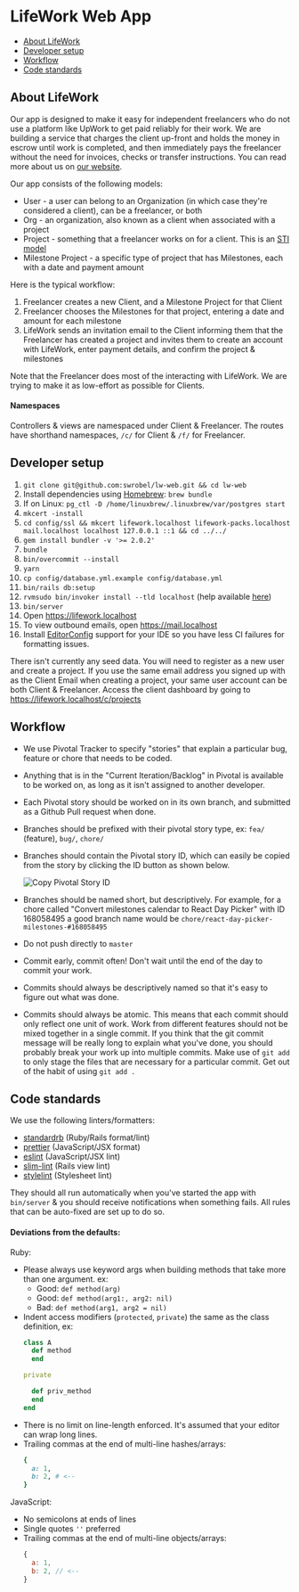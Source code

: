 # LifeWork Web App

* [About LifeWork](#about-lifework)
* [Developer setup](#developer-setup)
* [Workflow](#workflow)
* [Code standards](#code-standards)

## About LifeWork

Our app is designed to make it easy for independent freelancers who do not use a platform like UpWork to get paid reliably for their work. We are building a service that charges the client up-front and holds the money in escrow until work is completed, and then immediately pays the freelancer without the need for invoices, checks or transfer instructions. You can read more about us on [our website](https://www.lifeworkonline.com/).

Our app consists of the following models:

* User - a user can belong to an Organization (in which case they're considered a client), can be a freelancer, or both
* Org - an organization, also known as a client when associated with a project
* Project - something that a freelancer works on for a client. This is an [STI model](https://guides.rubyonrails.org/association_basics.html#single-table-inheritance)
* Milestone Project - a specific type of project that has Milestones, each with a date and payment amount

Here is the typical workflow:

1. Freelancer creates a new Client, and a Milestone Project for that Client
1. Freelancer chooses the Milestones for that project, entering a date and amount for each milestone
1. LifeWork sends an invitation email to the Client informing them that the Freelancer has created a project and invites them to create an account with LifeWork, enter payment details, and confirm the project & milestones

Note that the Freelancer does most of the interacting with LifeWork. We are trying to make it as low-effort as possible for Clients.

#### Namespaces

Controllers & views are namespaced under Client & Freelancer. The routes have shorthand namespaces, `/c/` for Client & `/f/` for Freelancer.

## Developer setup

1. `git clone git@github.com:swrobel/lw-web.git && cd lw-web`
1. Install dependencies using [Homebrew](https://brew.sh/): `brew bundle`
1. If on Linux: `pg_ctl -D /home/linuxbrew/.linuxbrew/var/postgres start`
1. `mkcert -install`
1. `cd config/ssl && mkcert lifework.localhost lifework-packs.localhost mail.localhost localhost 127.0.0.1 ::1 && cd ../../`
1. `gem install bundler -v '>= 2.0.2'`
1. `bundle`
1. `bin/overcommit --install`
1. `yarn`
1. `cp config/database.yml.example config/database.yml`
1. `bin/rails db:setup`
1. `rvmsudo bin/invoker install --tld localhost` (help available [here](http://invoker.codemancers.com/ruby_managers.html))
1. `bin/server`
1. Open https://lifework.localhost
1. To view outbound emails, open https://mail.localhost
1. Install [EditorConfig](https://editorconfig.org/#download) support for your IDE so you have less CI failures for formatting issues.

There isn't currently any seed data. You will need to register as a new user and create a project. If you use the same email address you signed up with as the Client Email when creating a project, your same user account can be both Client & Freelancer. Access the client dashboard by going to https://lifework.localhost/c/projects

## Workflow

* We use Pivotal Tracker to specify "stories" that explain a particular bug, feature or chore that needs to be coded.
* Anything that is in the "Current Iteration/Backlog" in Pivotal is available to be worked on, as long as it isn't assigned to another developer.
* Each Pivotal story should be worked on in its own branch, and submitted as a Github Pull request when done.
* Branches should be prefixed with their pivotal story type, ex: `fea/` (feature), `bug/`, `chore/`
* Branches should contain the Pivotal story ID, which can easily be copied from the story by clicking the ID button as shown below.

  ![Copy Pivotal Story ID](https://www.pivotaltracker.com/help/kb_assets/working_with_stories_2@2x.png)
* Branches should be named short, but descriptively. For example, for a chore called "Convert milestones calendar to React Day Picker" with ID 168058495 a good branch name would be `chore/react-day-picker-milestones-#168058495`
* Do not push directly to `master`
* Commit early, commit often! Don't wait until the end of the day to commit your work.
* Commits should always be descriptively named so that it's easy to figure out what was done.
* Commits should always be atomic. This means that each commit should only reflect one unit of work. Work from different features should not be mixed together in a single commit. If you think that the git commit message will be really long to explain what you've done, you should probably break your work up into multiple commits. Make use of `git add` to only stage the files that are necessary for a particular commit. Get out of the habit of using `git add .`

## Code standards

We use the following linters/formatters:

* [standardrb](https://github.com/testdouble/standard) (Ruby/Rails format/lint)
* [prettier](https://prettier.io/) (JavaScript/JSX format)
* [eslint](https://eslint.org/) (JavaScript/JSX lint)
* [slim-lint](https://github.com/sds/slim-lint) (Rails view lint)
* [stylelint](https://stylelint.io/) (Stylesheet lint)

They should all run automatically when you've started the app with `bin/server` & you should receive notifications when something fails. All rules that can be auto-fixed are set up to do so.

#### Deviations from the defaults:

Ruby:

* Please always use keyword args when building methods that take more than one argument. ex:
  * Good: `def method(arg)`
  * Good: `def method(arg1:, arg2: nil)`
  * Bad: `def method(arg1, arg2 = nil)`
* Indent access modifiers (`protected`, `private`) the same as the class definition, ex:
  ```ruby
  class A
    def method
    end

  private

    def priv_method
    end
  end
  ```
* There is no limit on line-length enforced. It's assumed that your editor can wrap long lines.
* Trailing commas at the end of multi-line hashes/arrays:
  ```ruby
  {
    a: 1,
    b: 2, # <--
  }
  ```

JavaScript:

* No semicolons at ends of lines
* Single quotes `''` preferred
* Trailing commas at the end of multi-line objects/arrays:
  ```js
  {
    a: 1,
    b: 2, // <--
  }
  ```
